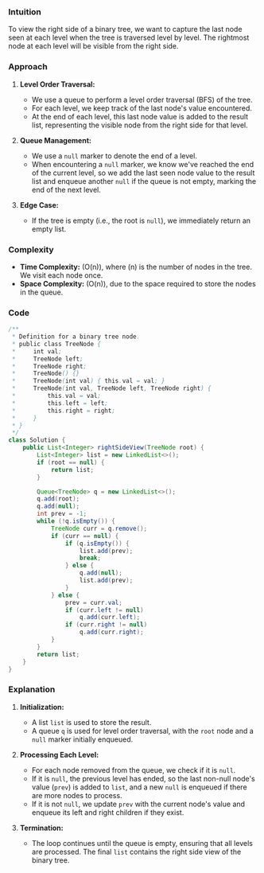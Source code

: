### Intuition
To view the right side of a binary tree, we want to capture the last node seen at each level when the tree is traversed level by level. The rightmost node at each level will be visible from the right side.

### Approach
1. **Level Order Traversal:**
   - We use a queue to perform a level order traversal (BFS) of the tree.
   - For each level, we keep track of the last node's value encountered.
   - At the end of each level, this last node value is added to the result list, representing the visible node from the right side for that level.

2. **Queue Management:**
   - We use a `null` marker to denote the end of a level.
   - When encountering a `null` marker, we know we've reached the end of the current level, so we add the last seen node value to the result list and enqueue another `null` if the queue is not empty, marking the end of the next level.

3. **Edge Case:**
   - If the tree is empty (i.e., the root is `null`), we immediately return an empty list.

### Complexity
- **Time Complexity:** \(O(n)\), where \(n\) is the number of nodes in the tree. We visit each node once.
- **Space Complexity:** \(O(n)\), due to the space required to store the nodes in the queue.

### Code
```java
/**
 * Definition for a binary tree node.
 * public class TreeNode {
 *     int val;
 *     TreeNode left;
 *     TreeNode right;
 *     TreeNode() {}
 *     TreeNode(int val) { this.val = val; }
 *     TreeNode(int val, TreeNode left, TreeNode right) {
 *         this.val = val;
 *         this.left = left;
 *         this.right = right;
 *     }
 * }
 */
class Solution {
    public List<Integer> rightSideView(TreeNode root) {
        List<Integer> list = new LinkedList<>();
        if (root == null) {
            return list;
        }

        Queue<TreeNode> q = new LinkedList<>();
        q.add(root);
        q.add(null);
        int prev = -1;
        while (!q.isEmpty()) {
            TreeNode curr = q.remove();
            if (curr == null) {
                if (q.isEmpty()) {
                    list.add(prev);
                    break;
                } else {
                    q.add(null);
                    list.add(prev);
                }
            } else {
                prev = curr.val;
                if (curr.left != null)
                    q.add(curr.left);
                if (curr.right != null)
                    q.add(curr.right);
            }
        }
        return list;
    }
}
```

### Explanation
1. **Initialization:**
   - A list `list` is used to store the result.
   - A queue `q` is used for level order traversal, with the `root` node and a `null` marker initially enqueued.

2. **Processing Each Level:**
   - For each node removed from the queue, we check if it is `null`.
   - If it is `null`, the previous level has ended, so the last non-null node's value (`prev`) is added to `list`, and a new `null` is enqueued if there are more nodes to process.
   - If it is not `null`, we update `prev` with the current node's value and enqueue its left and right children if they exist.

3. **Termination:**
   - The loop continues until the queue is empty, ensuring that all levels are processed. The final `list` contains the right side view of the binary tree.